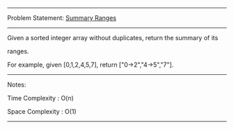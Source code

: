 ******************************************************************************
Problem Statement: [Summary Ranges](https://leetcode.com/problems/summary-ranges/#/description)
******************************************************************************
Given a sorted integer array without duplicates, return the summary of its

ranges.

For example, given [0,1,2,4,5,7], return ["0->2","4->5","7"]. 

******************************************************************************
Notes:

Time Complexity : O(n)

Space Complexity : O(1) 

******************************************************************************
